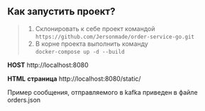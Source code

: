 ## Как запустить проект?
>1. Склонировать к себе проект командой <br>
    `https://github.com/Jersonmade/order-service-go.git`
>2. В корне проекта выполнить команду <br>
    `docker-compose up -d --build`

__HOST__ http://localhost:8080

__HTML__ __страница__  http://localhost:8080/static/

Пример сообщения, отправляемого в kafka приведен в файле orders.json
